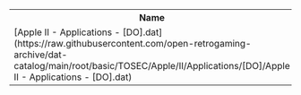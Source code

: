 <table>
<tr><th>Name</th><th>Size</th></tr>
<tr><td>[Apple II - Applications - [DO].dat](https://raw.githubusercontent.com/open-retrogaming-archive/dat-catalog/main/root/basic/TOSEC/Apple/II/Applications/[DO]/Apple II - Applications - [DO].dat)</td><td>153949</td></tr>
</table>
